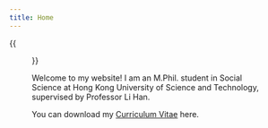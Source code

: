 ```yaml
---
title: Home
---
```



{{<figure src="/media/photo.png" width="350">}}

Welcome to my website! I am an M.Phil. student in Social Science at Hong Kong University of Science and Technology, supervised by Professor Li Han.



You can download my [Curriculum Vitae](https://hongtaoh.com/files/hongtao_hao_cv.pdf) here.

